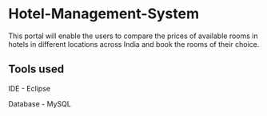 # Hotel-Management-System

This portal will enable the users to compare the prices of available rooms in hotels in different locations across India and book the rooms of their choice.

## Tools used
  IDE - Eclipse
  
  
  Database - MySQL 
   

